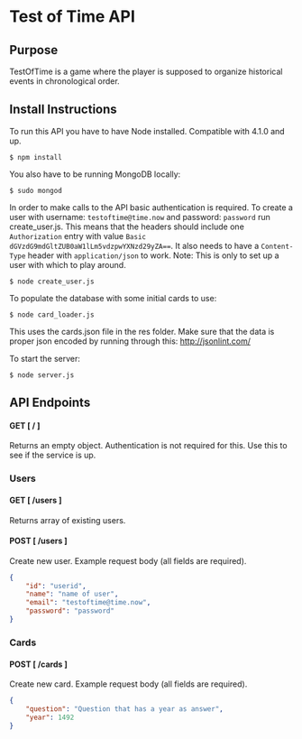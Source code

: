 # Test of Time API

## Purpose

TestOfTime is a game where the player is supposed to organize historical events in chronological order.

## Install Instructions

To run this API you have to have Node installed. Compatible with 4.1.0 and up.

	$ npm install

You also have to be running MongoDB locally:
	
	$ sudo mongod

In order to make calls to the API basic authentication is required. To create a user with username: `testoftime@time.now` and password: `password` run create_user.js. This means that the headers should include one `Authorization` entry with value `Basic dGVzdG9mdGltZUB0aW1lLm5vdzpwYXNzd29yZA==`. It also needs to have a `Content-Type` header with `application/json` to work. Note: This is only to set up a user with which to play around.
	
	$ node create_user.js

To populate the database with some initial cards to use:

	$ node card_loader.js

This uses the cards.json file in the res folder. Make sure that the data is proper json encoded by running through this: http://jsonlint.com/ 

To start the server:

	$ node server.js


## API Endpoints
#### GET  [ / ]
Returns an empty object. Authentication is not required for this. Use this to see if the service is up.

### Users
#### GET  [ /users ]
Returns array of existing users.

#### POST [ /users ]
Create new user. Example request body (all fields are required).

```json 
{
	"id": "userid",
	"name": "name of user",
	"email": "testoftime@time.now",
	"password": "password"
}
```
### Cards
#### POST [ /cards ]
Create new card. Example request body (all fields are required).

```json 
{
	"question": "Question that has a year as answer",
	"year": 1492
}
```
